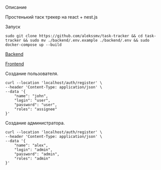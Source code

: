<p>Описание</p>
Простенький таск трекер на react + nest.js
<p>Запуск</p>

```
sudo git clone https://github.com/alekssmv/task-tracker && cd task-tracker && sudo mv ./backend/.env.example ./backend/.env && sudo docker-compose up --build
```

<a href="http://localhost/">Backend</a>

<a href="http://localhost:8080/">Frontend</a>

<p>Создание пользователя.</p>

```
curl --location 'localhost/auth/register' \
--header 'Content-Type: application/json' \
--data '{
    "name": "john",
    "login": "user",
    "password": "user",
    "roles": "assignee"
}'
```

<p>Создание администратора.</p>

```
curl --location 'localhost/auth/register' \
--header 'Content-Type: application/json' \
--data '{
    "name": "alex",
    "login": "admin",
    "password": "admin",
    "roles": "admin"
}'
```

